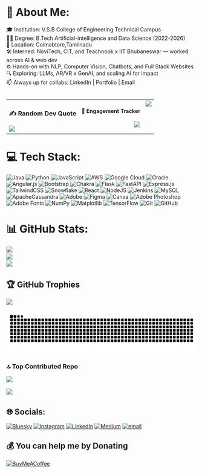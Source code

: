 # 💫 About Me:
🎓 Institution: V.S.B College of Engineering Technical Campus <br>👩‍🎓 Degree: B.Tech Artificial-intelligence and Data Science (2022-2026)<br>📍 Location: Coimabtore,Tamilnadu<br>🛠️ Interned: NoviTech, CIT, and Teachnook x IIT Bhubaneswar — worked across AI & web dev<br>⚙️ Hands-on with NLP, Computer Vision, Chatbots, and Full Stack Websites<br>🔍 Exploring: LLMs, AR/VR x GenAI, and scaling AI for impact<br>📫 Always up for collabs: LinkedIn | Portfolio | Email<br> <br>


<table>
  <tr>
    <td>
      <h3>✍️ Random Dev Quote</h3>
      <img src="https://quotes-github-readme.vercel.app/api?type=vetical&theme=merko" />
    </td>
    <td align="right" style="vertical-align: top;">
       <h4>🥰 Engagement Tracker </h4>
      <img src="https://profile-counter.glitch.me/Kavyazz10/count.svg?" />
    </td>
    <td align="right" style="vertical-align: top;">
      <img height="200" src="https://i.imgflip.com/65efzo.gif" />
    </td>
  </tr>
</table>

# 💻 Tech Stack:
![Java](https://img.shields.io/badge/java-%23ED8B00.svg?style=plastic&logo=openjdk&logoColor=white) ![Python](https://img.shields.io/badge/python-3670A0?style=plastic&logo=python&logoColor=ffdd54) ![JavaScript](https://img.shields.io/badge/javascript-%23323330.svg?style=plastic&logo=javascript&logoColor=%23F7DF1E) ![AWS](https://img.shields.io/badge/AWS-%23FF9900.svg?style=plastic&logo=amazon-aws&logoColor=white) ![Google Cloud](https://img.shields.io/badge/GoogleCloud-%234285F4.svg?style=plastic&logo=google-cloud&logoColor=white) ![Oracle](https://img.shields.io/badge/Oracle-F80000?style=plastic&logo=oracle&logoColor=white) ![Angular.js](https://img.shields.io/badge/angular.js-%23E23237.svg?style=plastic&logo=angularjs&logoColor=white) ![Bootstrap](https://img.shields.io/badge/bootstrap-%238511FA.svg?style=plastic&logo=bootstrap&logoColor=white) ![Chakra](https://img.shields.io/badge/chakra-%234ED1C5.svg?style=plastic&logo=chakraui&logoColor=white) ![Flask](https://img.shields.io/badge/flask-%23000.svg?style=plastic&logo=flask&logoColor=white) ![FastAPI](https://img.shields.io/badge/FastAPI-005571?style=plastic&logo=fastapi) ![Express.js](https://img.shields.io/badge/express.js-%23404d59.svg?style=plastic&logo=express&logoColor=%2361DAFB) ![TailwindCSS](https://img.shields.io/badge/tailwindcss-%2338B2AC.svg?style=plastic&logo=tailwind-css&logoColor=white) ![Snowflake](https://img.shields.io/badge/snowflake-%2329B5E8.svg?style=plastic&logo=snowflake&logoColor=white) ![React](https://img.shields.io/badge/react-%2320232a.svg?style=plastic&logo=react&logoColor=%2361DAFB) ![NodeJS](https://img.shields.io/badge/node.js-6DA55F?style=plastic&logo=node.js&logoColor=white) ![Jenkins](https://img.shields.io/badge/jenkins-%232C5263.svg?style=plastic&logo=jenkins&logoColor=white) ![MySQL](https://img.shields.io/badge/mysql-4479A1.svg?style=plastic&logo=mysql&logoColor=white) ![ApacheCassandra](https://img.shields.io/badge/cassandra-%231287B1.svg?style=plastic&logo=apache-cassandra&logoColor=white) ![Adobe](https://img.shields.io/badge/adobe-%23FF0000.svg?style=plastic&logo=adobe&logoColor=white) ![Figma](https://img.shields.io/badge/figma-%23F24E1E.svg?style=plastic&logo=figma&logoColor=white) ![Canva](https://img.shields.io/badge/Canva-%2300C4CC.svg?style=plastic&logo=Canva&logoColor=white) ![Adobe Photoshop](https://img.shields.io/badge/adobe%20photoshop-%2331A8FF.svg?style=plastic&logo=adobe%20photoshop&logoColor=white) ![Adobe Fonts](https://img.shields.io/badge/Adobe%20Fonts-000B1D.svg?style=plastic&logo=Adobe%20Fonts&logoColor=white) ![NumPy](https://img.shields.io/badge/numpy-%23013243.svg?style=plastic&logo=numpy&logoColor=white) ![Matplotlib](https://img.shields.io/badge/Matplotlib-%23ffffff.svg?style=plastic&logo=Matplotlib&logoColor=black) ![TensorFlow](https://img.shields.io/badge/TensorFlow-%23FF6F00.svg?style=plastic&logo=TensorFlow&logoColor=white) ![Git](https://img.shields.io/badge/git-%23F05033.svg?style=plastic&logo=git&logoColor=white) ![GitHub](https://img.shields.io/badge/github-%23121011.svg?style=plastic&logo=github&logoColor=white)

# 📊 GitHub Stats:
![](https://github-readme-stats.vercel.app/api?username=Kavyazz10&theme=tokyonight&hide_border=true&include_all_commits=false&count_private=false)<br/>
![](https://nirzak-streak-stats.vercel.app/?user=Kavyazz10&theme=tokyonight&hide_border=true)<br/>
![](https://github-readme-stats.vercel.app/api/top-langs/?username=Kavyazz10&theme=tokyonight&hide_border=true&include_all_commits=false&count_private=false&layout=compact)
 
###
## 🏆 GitHub Trophies
![](https://github-profile-trophy.vercel.app/?username=Kavyazz10&theme=radical&no-frame=false&no-bg=false&margin-w=4)

<img src="https://raw.githubusercontent.com/Kavyazz10/Kavyazz10/output/snake.svg" alt="Snake animation" />

 
###

### 🔝 Top Contributed Repo
![](https://github-contributor-stats.vercel.app/api?username=Kavyazz10&limit=5&theme=tokyonight&combine_all_yearly_contributions=true)

[![](https://visitcount.itsvg.in/api?id=Kavyazz10&icon=6&color=1)](https://visitcount.itsvg.in)

## 🌐 Socials:
[![Bluesky](https://img.shields.io/badge/bluesky-0285FF?style=for-the-badge&logo=bluesky&logoColor=%23FFFFFF)](https://bsky.app/profile/kasthuri86) [![Instagram](https://img.shields.io/badge/Instagram-%23E4405F.svg?logo=Instagram&logoColor=white)](https://instagram.com/kavya_333_) [![LinkedIn](https://img.shields.io/badge/LinkedIn-%230077B5.svg?logo=linkedin&logoColor=white)](https://linkedin.com/in/kasthuri10) [![Medium](https://img.shields.io/badge/Medium-12100E?logo=medium&logoColor=white)](https://medium.com/@Kasthuri) [![email](https://img.shields.io/badge/Email-D14836?logo=gmail&logoColor=white)](mailto:kavyaak86@gmail.com) 

  ## 💰 You can help me by Donating
  [![BuyMeACoffee](https://img.shields.io/badge/Buy%20Me%20a%20Coffee-ffdd00?style=for-the-badge&logo=buy-me-a-coffee&logoColor=black)](https://buymeacoffee.com/coff.ee/kavyazz) 

  
<!-- Proudly created with GPRM ( https://gprm.itsvg.in ) -->
